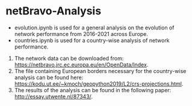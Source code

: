 # netBravo-Analysis

- evolution.ipynb is used for a general analysis on the evolution of network performance from 2016-2021 across Europe.
- countries.ipynb is used for a country-wise analysis of network performance.

1. The network data can be downloaded from: https://netbravo.jrc.ec.europa.eu/en/OpenData/Index.
2. The file containing European borders necessary for the country-wise analysis can be found here: https://kodu.ut.ee/~kmoch/geopython2019/L2/crs-projections.html.
3. The results of the analysis can be found in the following paper: http://essay.utwente.nl/87343/.
